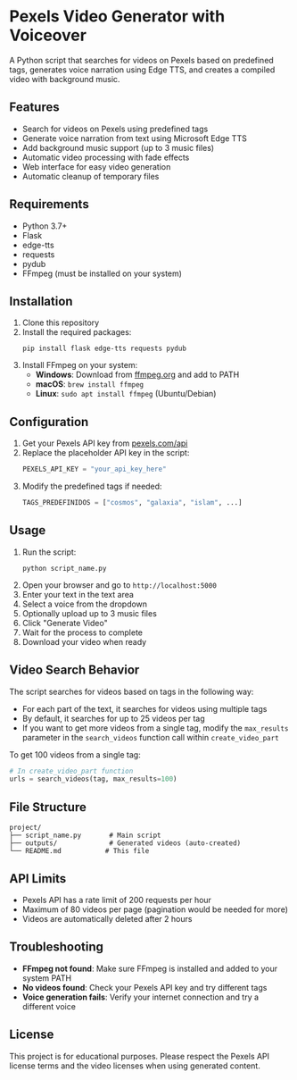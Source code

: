 # Pexels Video Generator with Voiceover

A Python script that searches for videos on Pexels based on predefined tags, generates voice narration using Edge TTS, and creates a compiled video with background music.

## Features

- Search for videos on Pexels using predefined tags
- Generate voice narration from text using Microsoft Edge TTS
- Add background music support (up to 3 music files)
- Automatic video processing with fade effects
- Web interface for easy video generation
- Automatic cleanup of temporary files

## Requirements

- Python 3.7+
- Flask
- edge-tts
- requests
- pydub
- FFmpeg (must be installed on your system)

## Installation

1. Clone this repository
2. Install the required packages:
   ```
   pip install flask edge-tts requests pydub
   ```
3. Install FFmpeg on your system:
   - **Windows**: Download from [ffmpeg.org](https://ffmpeg.org/download.html) and add to PATH
   - **macOS**: `brew install ffmpeg`
   - **Linux**: `sudo apt install ffmpeg` (Ubuntu/Debian)

## Configuration

1. Get your Pexels API key from [pexels.com/api](https://www.pexels.com/api/)
2. Replace the placeholder API key in the script:
   ```python
   PEXELS_API_KEY = "your_api_key_here"
   ```
3. Modify the predefined tags if needed:
   ```python
   TAGS_PREDEFINIDOS = ["cosmos", "galaxia", "islam", ...]
   ```

## Usage

1. Run the script:
   ```
   python script_name.py
   ```
2. Open your browser and go to `http://localhost:5000`
3. Enter your text in the text area
4. Select a voice from the dropdown
5. Optionally upload up to 3 music files
6. Click "Generate Video"
7. Wait for the process to complete
8. Download your video when ready

## Video Search Behavior

The script searches for videos based on tags in the following way:

- For each part of the text, it searches for videos using multiple tags
- By default, it searches for up to 25 videos per tag
- If you want to get more videos from a single tag, modify the `max_results` parameter in the `search_videos` function call within `create_video_part`

To get 100 videos from a single tag:
```python
# In create_video_part function
urls = search_videos(tag, max_results=100)
```

## File Structure

```
project/
├── script_name.py       # Main script
├── outputs/             # Generated videos (auto-created)
└── README.md           # This file
```

## API Limits

- Pexels API has a rate limit of 200 requests per hour
- Maximum of 80 videos per page (pagination would be needed for more)
- Videos are automatically deleted after 2 hours

## Troubleshooting

- **FFmpeg not found**: Make sure FFmpeg is installed and added to your system PATH
- **No videos found**: Check your Pexels API key and try different tags
- **Voice generation fails**: Verify your internet connection and try a different voice

## License

This project is for educational purposes. Please respect the Pexels API license terms and the video licenses when using generated content.
